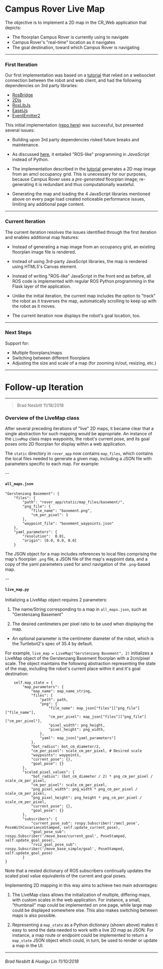 # Campus Rover Live Map

The objective is to implement a 2D map in the CR_Web application that depicts:

* The floorplan Campus Rover is currently using to navigate
* Campus Rover's "real-time" location as it navigates
* The goal destination, toward which Campus Rover is navigating

---

### First Iteration

Our first implementation was based on a [tutorial](http://wiki.ros.org/ros2djs/Tutorials/VisualizingAMap) that relied on a websocket connection between the robot and web client, and had the following dependencies on 3rd party libraries:

* [RosBridge](http://wiki.ros.org/rosbridge_suite)
* [2Djs](https://www.npmjs.com/package/2djs)
* [RosLibJs](http://wiki.ros.org/roslibjs)
* [EaselJs](https://www.createjs.com/easeljs)
* [EventEmitter2](https://www.npmjs.com/package/eventemitter2)

This initial implementation ([repo here](https://github.com/campusrover/Campus-Rover-Web-Tools/tree/master/CR%20Live%20Map)) was successful, but presented several issues: 

* Building upon 3rd party dependencies risked future breaks and maintenance.

* As discussed [here](https://github.com/campusrover/labnotebook/blob/master/Flask%20%26%20ROS.md), it entailed "ROS-like" programming in _JavaScript_  instead of Python.

* The implementation described in the [tutorial](http://wiki.ros.org/ros2djs/Tutorials/VisualizingAMap) generates a 2D map image from an amcl occupancy grid. This is unecessary for our purposes, because Campus Rover uses a _pre-generated_ floorplan image; re-generating it is redundant and thus computationally wasteful.

* Generating the map and loading the 4 JavaScript libraries mentioned above on every page load created noticeable performance issues, limiting any additional page content.

---

### Current Iteration

The current iteration resolves the issues identified through the first iteration and enables additional map features:

* Instead of generating a map image from an occupancy grid, an existing floorplan image file is rendered.

* Instead of using 3rd-party JavaScript libraries, the map is rendered using HTML5's Canvas element.

* Instead of writing "ROS-like" JavaScript in the front end as before, all ROS code is implemented with regular ROS Python programming in the Flask layer of the application.

* Unlike the initial iteration, the current map includes the option to "track" the robot as it traverses the map, automatically scrolling to keep up with the robot as it moves.

* The current iteration now displays the robot's goal location, too.


---

### Next Steps

Support for:

* Multiple floorplans/maps
* Switching between different floorplans
* Adjusting the size and scale of a map (for zooming in/out, resizing, etc.)

---
# Follow-up Iteration
---

> Brad Nesbitt 11/18/2018

### Overview of the LiveMap class

After several preceding iterations of "live" 2D maps, it became clear that a single abstraction for such mapping would be appropriate. An instance of the `LiveMap` class maps waypoints, the robot's current pose, and its goal poses onto 2D floorplan for display within a web application.

The `static` directory in `rover_app` now contains `map_files`, which contains the local files needed to generate a given map, including a JSON file with parameters specific to each map. For example:

--

#### `all_maps.json`

    "Gerstenzang Basement": {
        "files": {
            "path": "rover_app/static/map_files/basement/",
            "png_file": {
                "file_name": "basement.png",
                "cm_per_pixel": 1
            },
            "waypoint_file": "basement_waypoints.json"
        },
        "yaml_parameters": {
            "resolution":  0.01,
            "origin": [0.0, 0.0, 0.0]
        }

The JSON object for a map includes references to local files comprising the map's floorplan `.png` file, a JSON file of the map's waypoint data, and a copy of the yaml parameters used for amcl navigation of the `.png`-based map.
 
--

#### `live_map.py`

Initializing a LiveMap object requires 2 parameters:  

1. The name/String corresponding to a map in `all_maps.json`, such as "Gerstenzang Basement"

2. The desired centimeters per pixel ratio to be used when displaying the map.

* An optional parameter is the centimeter diameter of the robot, which is the Turtlebot2's spec of 35.4 by default.

For example, `live_map = LiveMap("Gerstenzang Basement", 2)` initializes a LiveMap object of the Gerstenzang Basement floorplan with a 2cm/pixel scale. The object maintains the following abstraction representing the state of the map, including the robot's current place within it and it's goal destination:

		self.map_state = {
            "map_parameters": {
                "map_name": map_name_string,
                "files": {
                    "path": path,
                    "png": {
                        "file_name": map_json["files"]["png_file"]["file_name"],
                        "cm_per_pixel": map_json["files"]["png_file"]["cm_per_pixel"],
                        "pixel_width": png_height,
                        "pixel_height": png_width,
                    },
                    "yaml": map_json["yaml_parameters"]
                },
                "bot_radius": bot_cm_diameter/2,
                "cm_per_pixel": scale_cm_per_pixel, # Desired scale
                "waypoints": waypoints,
                "current_pose": {},
                "goal_pose": {}
            },
            "scaled_pixel_values": {
                "bot_radius": (bot_cm_diameter / 2) * png_cm_per_pixel / scale_cm_per_pixel,
                "cm_per_pixel": scale_cm_per_pixel,
                "png_pixel_width": png_width * png_cm_per_pixel / scale_cm_per_pixel,
                "png_pixel_height": png_height * png_cm_per_pixel / scale_cm_per_pixel,
                "current_pose": {},
                "goal_pose": {}
            },
            "subscribers": {
                "current_pose_sub": rospy.Subscriber('/amcl_pose', PoseWithCovarianceStamped, self.update_current_pose),
                "goal_pose_sub": rospy.Subscriber('/move_base/current_goal', PoseStamped, self.update_goal_pose),
                "rviz_goal_pose_sub": rospy.Subscriber('/move_base_simple/goal', PoseStamped, self.update_goal_pose)
            }
    }
    
Note that a nested dictionary of ROS subscribers continually updates the scaled pixel value equivalents of the current and goal poses.

Implementing 2D mapping in this way aims to achieve two main advantages:

1. The LiveMap class allows the initialization of multiple, differing maps, with custom scales in the web application. For instance, a small, "thumbnail" map could be implemented on one page, while large map could be displayed somewhere else. This also makes switching between maps is also possible.

2. Representing a `map_state` as a Python dictionary (shown above) makes it easy to send the data needed to work with a live 2D map as JSON. For instance, a map route or endpoint could be implemented to return a `map_state` JSON object which could, in turn, be used to render or update a map in the UI.

---
###### Brad Nesbitt & Huaigu Lin 11/10/2018


